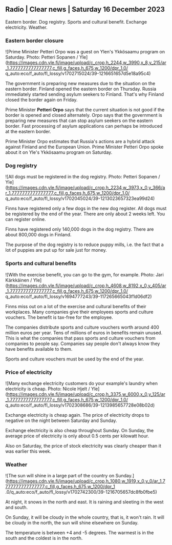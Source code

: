 ## Radio \| Clear news \| Saturday 16 December 2023

Eastern border. Dog registry. Sports and cultural benefit. Exchange electricity. Weather.

### Eastern border closure

![Prime Minister Petteri Orpo was a guest on Ylen's Ykkösaamu program on Saturday. Photo: Petteri Sopanen / Yle](https://images.cdn.yle.fi/image/upload/c_crop,h_2244,w_3990,x_8,y_215/ar_1.7777777777777777,c_fill,g_faces,h_675,w_1200/dpr_1.0/ q_auto:eco/f_auto/fl_lossy/v1702715024/39-1216651657d5e18a95c4)

The government is preparing new measures due to the situation on the eastern border. Finland opened the eastern border on Thursday. Russia immediately started sending asylum seekers to Finland. That's why Finland closed the border again on Friday.

Prime Minister **Petteri Orpo** says that the current situation is not good if the border is opened and closed alternately. Orpo says that the government is preparing new measures that can stop asylum seekers on the eastern border. Fast processing of asylum applications can perhaps be introduced at the eastern border.

Prime Minister Orpo estimates that Russia's actions are a hybrid attack against Finland and the European Union. Prime Minister Petteri Orpo spoke about it on Yle's Ykkösaamu program on Saturday.

### Dog registry

![All dogs must be registered in the dog registry. Photo: Petteri Sopanen / Yle](https://images.cdn.yle.fi/image/upload/c_crop,h_2234,w_3973,x_0,y_366/ar_1.7777777777777777,c_fill,g_faces,h_675,w_1200/dpr_1.0/ q_auto:eco/f_auto/fl_lossy/v1702045024/39-1213023657323ea99d24)

Finns have registered only a few dogs in the new dog register. All dogs must be registered by the end of the year. There are only about 2 weeks left. You can register online.

Finns have registered only 140,000 dogs in the dog registry. There are about 800,000 dogs in Finland.

The purpose of the dog registry is to reduce puppy mills, i.e. the fact that a lot of puppies are put up for sale just for money.

### Sports and cultural benefits

![With the exercise benefit, you can go to the gym, for example. Photo: Jari Kärkkäinen / Yle](https://images.cdn.yle.fi/image/upload/c_crop,h_4608,w_8192,x_0,y_405/ar_1.7777777777777777,c_fill,g_faces,h_675,w_1200/dpr_1.0/ q_auto:eco/f_auto/fl_lossy/v1694777243/39-117265665043f1d06df2)

Finns miss out on a lot of the exercise and cultural benefits of their workplaces. Many companies give their employees sports and culture vouchers. The benefit is tax-free for the employee.

The companies distribute sports and culture vouchers worth around 400 million euros per year. Tens of millions of euros in benefits remain unused. This is what the companies that pass sports and culture vouchers from companies to people say. Companies say people don't always know they have benefits available to them.

Sports and culture vouchers must be used by the end of the year.

### Price of electricity

![Many exchange electricity customers do your example's laundry when electricity is cheap. Photo: Nicole Hjelt / Yle](https://images.cdn.yle.fi/image/upload/c_crop,h_3375,w_6000,x_0,y_125/ar_1.7777777777777777,c_fill,g_faces,h_675,w_1200/dpr_1.0/ q_auto:eco/f_auto/fl_lossy/v1702308686/39-1213985657728e08b02d)

Exchange electricity is cheap again. The price of electricity drops to negative on the night between Saturday and Sunday.

Exchange electricity is also cheap throughout Sunday. On Sunday, the average price of electricity is only about 0.5 cents per kilowatt hour.

Also on Saturday, the price of stock electricity was clearly cheaper than it was earlier this week.

### Weather

![The sun will shine in a large part of the country on Sunday.](https://images.cdn.yle.fi/image/upload/c_crop,h_1080,w_1919,x_0,y_0/ar_1.7777777777777777,c_fill,g_faces,h_675,w_1200/dpr_1 .0/q_auto:eco/f_auto/fl_lossy/v1702742300/39-1216705657dc8fb0fbe5)

At night, it snows in the north and east. It is raining and sleeting in the west and south.

On Sunday, it will be cloudy in the whole country, that is, it won't rain. It will be cloudy in the north, the sun will shine elsewhere on Sunday.

The temperature is between +4 and -5 degrees. The warmest is in the south and the coldest is in the north.
